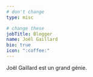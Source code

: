 ```yaml
---
# don't change
type: misc

# change these
jobTitle: Blogger
name: Joël Gaillard
bio: true
icon: ":coffee:"
---
```


Joël Gaillard est un grand génie.